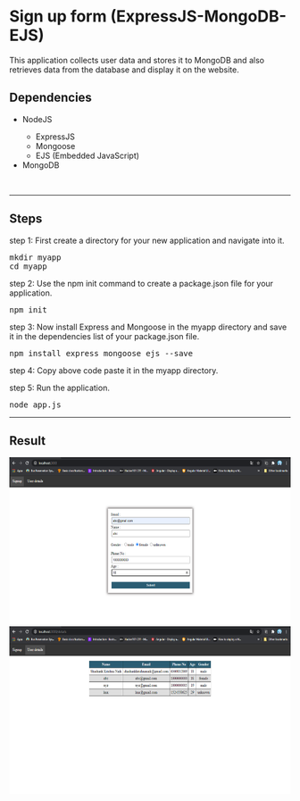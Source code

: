 # Sign up form (ExpressJS-MongoDB-EJS)
This application collects user data and stores it to MongoDB and also  retrieves data from the database and display it on the website.

<h2>Dependencies</h2>
<ul>
    <li>NodeJS</li>
    <ul type="circle">
        <li>ExpressJS</li>
        <li>Mongoose</li>
        <li>EJS (Embedded JavaScript)</li>
    </ul>
    <li>MongoDB</li>
</ul>
<br>
<hr>

<h2>Steps</h2>

step 1: First create a directory for your new application and navigate into it.

<pre>
mkdir myapp
cd myapp
</pre>

step 2: Use the npm init command to create a package.json file for your application.

<pre>
npm init
</pre>

step 3: Now install Express and Mongoose in the myapp directory and save it in the dependencies list of your package.json file.

<pre>
npm install express mongoose ejs --save
</pre>

step 4: Copy above code paste it in the myapp directory.

step 5: Run the application.

<pre>
node app.js
</pre>

<hr>

<h2>Result</h2>

<img src="./screenshots/Screenshot1.png" alt="Loading..." width="600" height="300">

<img src="./screenshots/Screenshot2.png" alt="Loading..." width="600" height="300">
